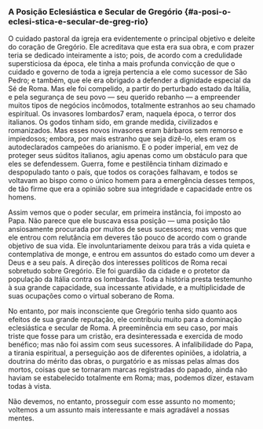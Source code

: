 ### A Posição Eclesiástica e Secular de Gregório {#a-posi-o-eclesi-stica-e-secular-de-greg-rio}

O cuidado pastoral da igreja era evidentemente o principal objetivo e deleite do coração de Gregório. Ele acreditava que esta era sua obra, e com prazer teria se dedicado inteiramente a isto; pois, de acordo com a credulidade supersticiosa da época, ele tinha a mais profunda convicção de que o cuidado e governo de toda a igreja pertencia a ele como sucessor de São Pedro; e também, que ele era obrigado a defender a dignidade especial da Sé de Roma. Mas ele foi compelido, a partir do perturbado estado da Itália, e pela segurança de seu povo — seu querido rebanho — a empreender muitos tipos de negócios incômodos, totalmente estranhos ao seu chamado espiritual. Os invasores lombardos7 eram, naquela época, o terror dos italianos. Os godos tinham sido, em grande medida, civilizados e romanizados. Mas esses novos invasores eram bárbaros sem remorso e impiedosos; embora, por mais estranho que seja dizê-lo, eles eram os autodeclarados campeões do arianismo. E o poder imperial, em vez de proteger seus súditos italianos, agiu apenas como um obstáculo para que eles se defendessem. Guerra, fome e pestilência tinham dizimado e despopulado tanto o país, que todos os corações falhavam, e todos se voltavam ao bispo como o único homem para a emergência desses tempos, de tão firme que era a opinião sobre sua integridade e capacidade entre os homens.

Assim vemos que o poder secular, em primeira instância, foi imposto ao Papa. Não parece que ele buscava essa posição — uma posição tão ansiosamente procurada por muitos de seus sucessores; mas vemos que ele entrou com relutância em deveres tão pouco de acordo com o grande objetivo de sua vida. Ele involuntariamente deixou para trás a vida quieta e contemplativa de monge, e entrou em assuntos do estado como um dever a Deus e a seu país. A direção dos interesses políticos de Roma recai sobretudo sobre Gregório. Ele foi guardião da cidade e o protetor da população da Itália contra os lombardas. Toda a história presta testemunho à sua grande capacidade, sua incessante atividade, e a multiplicidade de suas ocupações como o virtual soberano de Roma.

No entanto, por mais inconsciente que Gregório tenha sido quanto aos efeitos de sua grande reputação, ele contribuiu muito para a dominação eclesiástica e secular de Roma. A preeminência em seu caso, por mais triste que fosse para um cristão, era desinteressada e exercida de modo benéfico; mas não foi assim com seus sucessores. A infalibilidade do Papa, a tirania espiritual, a perseguição aos de diferentes opiniões, a idolatria, a doutrina do mérito das obras, o purgatório e as missas pelas almas dos mortos, coisas que se tornaram marcas registradas do papado, ainda não haviam se estabelecido totalmente em Roma; mas, podemos dizer, estavam todas à vista.

Não devemos, no entanto, prosseguir com esse assunto no momento; voltemos a um assunto mais interessante e mais agradável a nossas mentes.